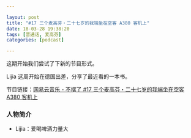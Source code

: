 ```yaml
---

layout: post
title: "#17 三个麦高芬・二十七岁的我端坐在空客 A380 客机上"
date: 18-03-28 19:38:20
tags: [普通话, 麦高芬]
categories: [podcast]

---
```


这期开始我们尝试了下新的节目形式。

Lijia 这周开始在德国出差，分享了最近看的一本书。

节目链接：[网易云音乐 - 不摆了 #17 三个麦高芬・二十七岁的我端坐在空客 A380 客机上](http://music.163.com/#/program?id=1368702929)

### 人物简介

- Lijia：爱喝啤酒力量大